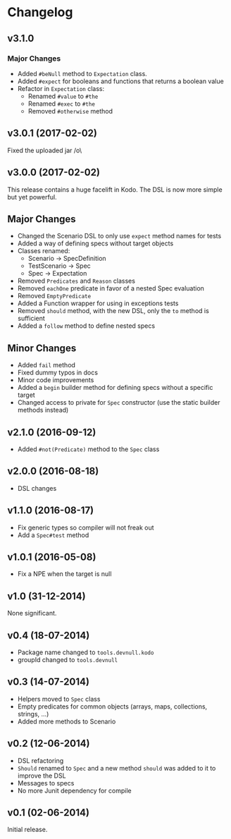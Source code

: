 # Changelog

## v3.1.0

### Major Changes

- Added `#beNull` method to `Expectation` class.
- Added `#expect` for booleans and functions that returns a boolean value
- Refactor in `Expectation` class:
  * Renamed `#value` to `#the`
  * Renamed `#exec` to `#the`
  * Removed `#otherwise` method

## v3.0.1 (2017-02-02)

Fixed the uploaded jar /o\

## v3.0.0 (2017-02-02)

This release contains a huge facelift in Kodo. The DSL is now more simple but yet powerful.

## Major Changes

- Changed the Scenario DSL to only use `expect` method names for tests
- Added a way of defining specs without target objects
- Classes renamed:
  * Scenario -> SpecDefinition
  * TestScenario -> Spec
  * Spec -> Expectation
- Removed `Predicates` and `Reason` classes
- Removed `eachOne` predicate in favor of a nested Spec evaluation
- Removed `EmptyPredicate`
- Added a Function wrapper for using in exceptions tests
- Removed `should` method, with the new DSL, only the `to` method is sufficient
- Added a `follow` method to define nested specs

## Minor Changes

- Added `fail` method
- Fixed dummy typos in docs
- Minor code improvements
- Added a `begin` builder method for defining specs without a specific target
- Changed access to private for `Spec` constructor (use the static builder methods instead)

## v2.1.0 (2016-09-12)

- Added `#not(Predicate)` method to the `Spec` class

## v2.0.0 (2016-08-18)

- DSL changes

## v1.1.0 (2016-08-17)

- Fix generic types so compiler will not freak out
- Add a `Spec#test` method

## v1.0.1 (2016-05-08)

- Fix a NPE when the target is null

## v1.0 (31-12-2014)

None significant.

## v0.4 (18-07-2014)

- Package name changed to `tools.devnull.kodo`
- groupId changed to `tools.devnull`

## v0.3 (14-07-2014)

- Helpers moved to `Spec` class
- Empty predicates for common objects (arrays, maps, collections, strings, ...)
- Added more methods to Scenario

## v0.2 (12-06-2014)

- DSL refactoring
- `Should` renamed to `Spec` and a new method `should` was added to it to
  improve the DSL
- Messages to specs
- No more Junit dependency for compile

## v0.1 (02-06-2014)

Initial release.